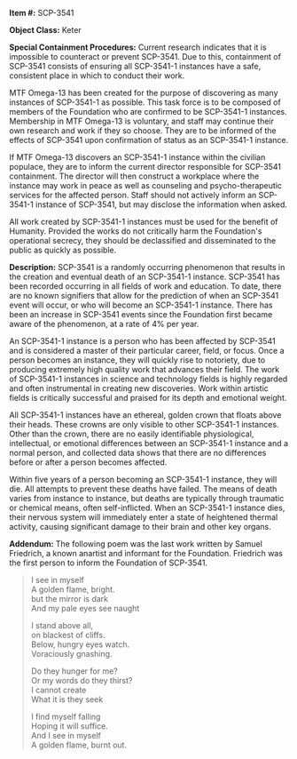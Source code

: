 **Item #:** SCP-3541

**Object Class:** Keter

**Special Containment Procedures:** Current research indicates that it is impossible to counteract or prevent SCP-3541. Due to this, containment of SCP-3541 consists of ensuring all SCP-3541-1 instances have a safe, consistent place in which to conduct their work.

MTF Omega-13 has been created for the purpose of discovering as many instances of SCP-3541-1 as possible. This task force is to be composed of members of the Foundation who are confirmed to be SCP-3541-1 instances. Membership in MTF Omega-13 is voluntary, and staff may continue their own research and work if they so choose. They are to be informed of the effects of SCP-3541 upon confirmation of status as an SCP-3541-1 instance.

If MTF Omega-13 discovers an SCP-3541-1 instance within the civilian populace, they are to inform the current director responsible for SCP-3541 containment. The director will then construct a workplace where the instance may work in peace as well as counseling and psycho-therapeutic services for the affected person. Staff should not actively inform an SCP-3541-1 instance of SCP-3541, but may disclose the information when asked.

All work created by SCP-3541-1 instances must be used for the benefit of Humanity. Provided the works do not critically harm the Foundation's operational secrecy, they should be declassified and disseminated to the public as quickly as possible.

**Description:** SCP-3541 is a randomly occurring phenomenon that results in the creation and eventual death of an SCP-3541-1 instance. SCP-3541 has been recorded occurring in all fields of work and education. To date, there are no known signifiers that allow for the prediction of when an SCP-3541 event will occur, or who will become an SCP-3541-1 instance. There has been an increase in SCP-3541 events since the Foundation first became aware of the phenomenon, at a rate of 4% per year.

An SCP-3541-1 instance is a person who has been affected by SCP-3541 and is considered a master of their particular career, field, or focus. Once a person becomes an instance, they will quickly rise to notoriety, due to producing extremely high quality work that advances their field. The work of SCP-3541-1 instances in science and technology fields is highly regarded and often instrumental in creating new discoveries. Work within artistic fields is critically successful and praised for its depth and emotional weight.

All SCP-3541-1 instances have an ethereal, golden crown that floats above their heads. These crowns are only visible to other SCP-3541-1 instances. Other than the crown, there are no easily identifiable physiological, intellectual, or emotional differences between an SCP-3541-1 instance and a normal person, and collected data shows that there are no differences before or after a person becomes affected.

Within five years of a person becoming an SCP-3541-1 instance, they will die. All attempts to prevent these deaths have failed. The means of death varies from instance to instance, but deaths are typically through traumatic or chemical means, often self-inflicted. When an SCP-3541-1 instance dies, their nervous system will immediately enter a state of heightened thermal activity, causing significant damage to their brain and other key organs.

**Addendum:** The following poem was the last work written by Samuel Friedrich, a known anartist and informant for the Foundation. Friedrich was the first person to inform the Foundation of SCP-3541.

> I see in myself  
> A golden flame, bright.  
> but the mirror is dark  
> And my pale eyes see naught
> 
> I stand above all,  
> on blackest of cliffs.  
> Below, hungry eyes watch.  
> Voraciously gnashing.
> 
> Do they hunger for me?  
> Or my words do they thirst?  
> I cannot create  
> What it is they seek
> 
> I find myself falling  
> Hoping it will suffice.  
> And I see in myself  
> A golden flame, burnt out.